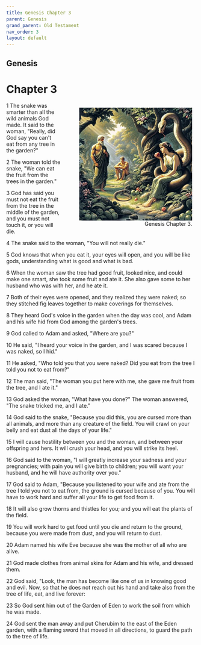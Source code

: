 ```yaml
---
title: Genesis Chapter 3
parent: Genesis
grand_parent: Old Testament
nav_order: 3
layout: default
---
```


## Genesis

# Chapter 3

<figure style="float: right; margin-right: 10px;">
    <img src="/assets/Image/Genesis/500/3.jpg" alt="Genesis Chapter 3" style="width: 300px; height: 300px; float: right;padding-left: 10px;"/>
    <figcaption style="clear: both;text-align: right;">Genesis Chapter 3.</figcaption>
</figure>
1 The snake was smarter than all the wild animals God made. It said to the woman, "Really, did God say you can't eat from any tree in the garden?"

2 The woman told the snake, "We can eat the fruit from the trees in the garden."

3 God has said you must not eat the fruit from the tree in the middle of the garden, and you must not touch it, or you will die.

4 The snake said to the woman, "You will not really die."

5 God knows that when you eat it, your eyes will open, and you will be like gods, understanding what is good and what is bad.

6 When the woman saw the tree had good fruit, looked nice, and could make one smart, she took some fruit and ate it. She also gave some to her husband who was with her, and he ate it.

7 Both of their eyes were opened, and they realized they were naked; so they stitched fig leaves together to make coverings for themselves.

8 They heard God's voice in the garden when the day was cool, and Adam and his wife hid from God among the garden's trees.

9 God called to Adam and asked, "Where are you?"

10 He said, "I heard your voice in the garden, and I was scared because I was naked, so I hid."

11 He asked, "Who told you that you were naked? Did you eat from the tree I told you not to eat from?"

12 The man said, "The woman you put here with me, she gave me fruit from the tree, and I ate it."

13 God asked the woman, "What have you done?" The woman answered, "The snake tricked me, and I ate."

14 God said to the snake, "Because you did this, you are cursed more than all animals, and more than any creature of the field. You will crawl on your belly and eat dust all the days of your life."

15 I will cause hostility between you and the woman, and between your offspring and hers. It will crush your head, and you will strike its heel.

16 God said to the woman, "I will greatly increase your sadness and your pregnancies; with pain you will give birth to children; you will want your husband, and he will have authority over you."

17 God said to Adam, "Because you listened to your wife and ate from the tree I told you not to eat from, the ground is cursed because of you. You will have to work hard and suffer all your life to get food from it.

18 It will also grow thorns and thistles for you; and you will eat the plants of the field.

19 You will work hard to get food until you die and return to the ground, because you were made from dust, and you will return to dust.

20 Adam named his wife Eve because she was the mother of all who are alive.

21 God made clothes from animal skins for Adam and his wife, and dressed them.

22 God said, "Look, the man has become like one of us in knowing good and evil. Now, so that he does not reach out his hand and take also from the tree of life, eat, and live forever:

23 So God sent him out of the Garden of Eden to work the soil from which he was made.

24 God sent the man away and put Cherubim to the east of the Eden garden, with a flaming sword that moved in all directions, to guard the path to the tree of life.


